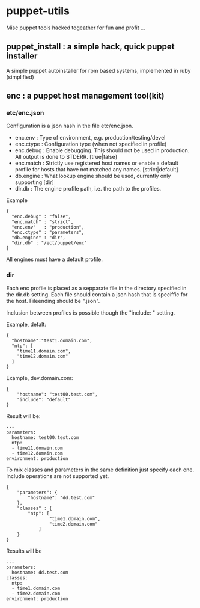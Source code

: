 # puppet-utils
Misc puppet tools hacked togeather for fun and profit ... 

## puppet_install : a simple hack, quick puppet installer
A simple puppet autoinstaller for rpm based systems, implemented in ruby (simplified)


## enc : a puppet host management tool(kit)

### etc/enc.json
Configuration is a json hash in the file etc/enc.json. 
- enc.env   : Type of environment, e.g. production/testing/devel
- enc.ctype : Configuration type (when not specified in profile)
- enc.debug : Enable debugging. This should not be used in production. All output is done to STDERR. [true|false]
- enc.match : Strictly use registered host names or enable a default profile for hosts that have not matched any names. [strict|default]
- db.engine : What lookup engine should be used, currently only supporting [dir]
- dir.db    : The engine profile path, i.e. the path to the profiles.

Example

```
{
  "enc.debug" : "false",
  "enc.match" : "strict",
  "enc.env"   : "production",
  "enc.ctype" : "parameters",
  "db.engine" : "dir",
  "dir.db" : "/ect/puppet/enc"
}
```

All engines must have a default profile. 

### dir

Each enc profile is placed as a sepparate file in the directory specified in the dir.db setting.
Each file should contain a json hash that is speciffic for the host. Fileending should be ".json".

Inclusion between profiles is possible though the "include: <profile>" setting.

Example, defalt:
```
{
  "hostname":"test1.domain.com",
  "ntp": [
  	"time11.domain.com",
	"time12.domain.com"
  ]
}
```

Example, dev.domain.com:
```
{
    "hostname": "test00.test.com",
    "include": "default"
}
```

Result will be:
```
---
parameters:
  hostname: test00.test.com
  ntp:
  - time11.domain.com
  - time12.domain.com
environment: production
```

To mix classes and parameters in the same definition just specify each one. Include operations are not supported yet.
```
{
    "parameters": {
        "hostname": "dd.test.com"
    },
    "classes" : {
        "ntp": [
                "time1.domain.com",
                "time2.domain.com"
            ]
    }
}
```

Results will be
```
---
parameters:
  hostname: dd.test.com
classes:
  ntp:
  - time1.domain.com
  - time2.domain.com
environment: production
```